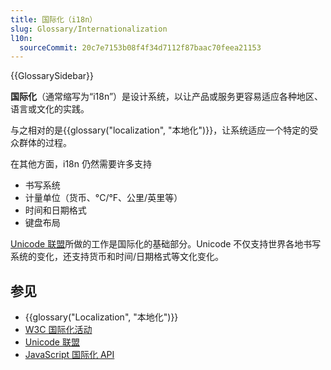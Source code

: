 ```yaml
---
title: 国际化（i18n）
slug: Glossary/Internationalization
l10n:
  sourceCommit: 20c7e7153b08f4f34d7112f87baac70feea21153
---
```


{{GlossarySidebar}}

**国际化**（通常缩写为“i18n”）是设计系统，以让产品或服务更容易适应各种地区、语言或文化的实践。

与之相对的是{{glossary("localization", "本地化")}}，让系统适应一个特定的受众群体的过程。

在其他方面，i18n 仍然需要许多支持

- 书写系统
- 计量单位（货币、°C/°F、公里/英里等）
- 时间和日期格式
- 键盘布局

[Unicode 联盟](https://home.unicode.org/)所做的工作是国际化的基础部分。Unicode 不仅支持世界各地书写系统的变化，还支持货币和时间/日期格式等文化变化。

## 参见

- {{glossary("Localization", "本地化")}}
- [W3C 国际化活动](https://www.w3.org/International/)
- [Unicode 联盟](https://home.unicode.org/)
- [JavaScript 国际化 API](/zh-CN/docs/Web/JavaScript/Reference/Global_Objects/Intl)
